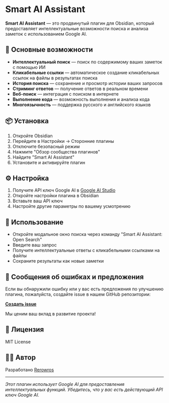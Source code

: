 # Smart AI Assistant

**Smart AI Assistant** — это продвинутый плагин для Obsidian, который предоставляет интеллектуальные возможности поиска и анализа заметок с использованием Google AI.

## 🚀 Основные возможности

- **Интеллектуальный поиск** — поиск по содержимому ваших заметок с помощью ИИ
- **Кликабельные ссылки** — автоматическое создание кликабельных ссылок на файлы в результатах поиска
- **История поиска** — сохранение и просмотр истории ваших запросов
- **Стриминг ответов** — получение ответов в реальном времени
- **Веб-поиск** — интеграция с поиском в интернете
- **Выполнение кода** — возможность выполнения и анализа кода
- **Многоязычность** — поддержка русского и английского языков

## 📦 Установка

1. Откройте Obsidian
2. Перейдите в Настройки → Сторонние плагины
3. Отключите безопасный режим
4. Нажмите "Обзор сообщества плагинов"
5. Найдите "Smart AI Assistant"
6. Установите и активируйте плагин

## ⚙️ Настройка

1. Получите API ключ Google AI в [Google AI Studio](https://aistudio.google.com/apikey)
2. Откройте настройки плагина в Obsidian
3. Вставьте ваш API ключ
4. Настройте другие параметры по вашему усмотрению

## 🎯 Использование

- Откройте модальное окно поиска через команду "Smart AI Assistant: Open Search"
- Введите ваш запрос
- Получите интеллектуальные ответы с кликабельными ссылками на файлы
- Сохраните результаты как новые заметки

## 🐛 Сообщения об ошибках и предложения

Если вы обнаружили ошибку или у вас есть предложения по улучшению плагина, пожалуйста, создайте issue в нашем GitHub репозитории:

**[Создать issue](https://github.com/Rerowros/obsidian-smart-ai-assistant/issues)**

Мы ценим ваш вклад в развитие проекта!

## 📝 Лицензия

MIT License

## 👨‍💻 Автор

Разработано [Rerowros](https://github.com/Rerowros)

---

*Этот плагин использует Google AI для предоставления интеллектуальных функций. Убедитесь, что у вас есть действующий API ключ Google AI.*
